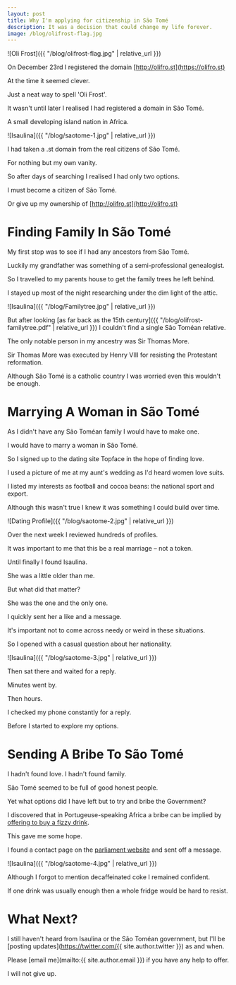 ```yaml
---
layout: post
title: Why I'm applying for citizenship in São Tomé
description: It was a decision that could change my life forever.
image: /blog/olifrost-flag.jpg
---
```


![Oli Frost]({{ "/blog/olifrost-flag.jpg" | relative_url }})

On December 23rd I registered the domain [http://olifro.st](https://olifro.st)

At the time it seemed clever.

Just a neat way to spell 'Oli Frost'.

It wasn't until later I realised I had registered a domain in São Tomé.

A small developing island nation in Africa.

![Isaulina]({{ "/blog/saotome-1.jpg" | relative_url }})

I had taken a .st domain from the real citizens of São Tomé.

For nothing but my own vanity.

So after days of searching I realised I had only two options.

I must become a citizen of São Tomé.

Or give up my ownership of [http://olifro.st](http://olifro.st)


# Finding Family In São Tomé

My first stop was to see if I had any ancestors from São Tomé.

Luckily my grandfather was something of a semi-professional genealogist.

So I travelled to my parents house to get the family trees he left behind.

I stayed up most of the night researching under the dim light of the attic.

![Isaulina]({{ "/blog/Familytree.jpg" | relative_url }})

But after looking [as far back as the 15th century]({{ "/blog/olifrost-familytree.pdf" | relative_url }}) I couldn't find a single São Toméan relative.

The only notable person in my ancestry was Sir Thomas More.

Sir Thomas More was executed by Henry VIII for resisting the Protestant reformation.

Although São Tomé is a catholic country I was worried even this wouldn't be enough.

# Marrying A Woman in São Tomé

As I didn't have any São Toméan family I would have to make one.

I would have to marry a woman in São Tomé.

So I signed up to the dating site Topface in the hope of finding love.

I used a picture of me at my aunt's wedding as I'd heard women love suits.

I listed my interests as football and cocoa beans: the national sport and export.

Although this wasn't true I knew it was something I could build over time.

![Dating Profile]({{ "/blog/saotome-2.jpg" | relative_url }})

Over the next week I reviewed hundreds of profiles.

It was important to me that this be a real marriage – not a token.

Until finally I found Isaulina.

She was a little older than me.

But what did that matter?

She was the one and the only one.

I quickly sent her a like and a message.

It's important not to come across needy or weird in these situations.

So I opened with a casual question about her nationality.

![Isaulina]({{ "/blog/saotome-3.jpg" | relative_url }})

Then sat there and waited for a reply.

Minutes went by.

Then hours.

I checked my phone constantly for a reply.

Before I started to explore my options.

# Sending A Bribe To São Tomé

I hadn't found love. I hadn't found family.

São Tomé seemed to be full of good honest people.

Yet what options did I have left but to try and bribe the Government?

I discovered that in Portugeuse-speaking Africa a bribe can be implied by [offering to buy a fizzy drink](http://www.economist.com/node/8401139).

This gave me some hope.

I found a contact page on the [parliament website](http://www.parlamento.st) and sent off a message.

![Isaulina]({{ "/blog/saotome-4.jpg" | relative_url }})

Although I forgot to mention decaffeinated coke I remained confident.

If one drink was usually enough then a whole fridge would be hard to resist.

# What Next?

I still haven't heard from Isaulina or the São Toméan government, but I'll be [posting updates](https://twitter.com/{{ site.author.twitter }}) as and when.

Please [email me](mailto:{{ site.author.email }}) if you have any help to offer.

I will not give up.
